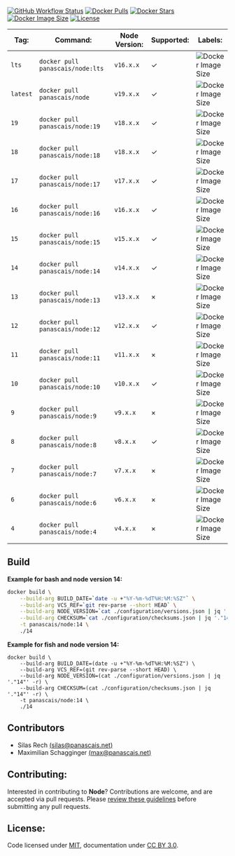 [![GitHub Workflow Status](https://img.shields.io/github/workflow/status/panascais-docker/node/main?style=flat-square)](https://github.com/panascais-docker/node/actions?query=workflow%3Amain)
[![Docker Pulls](https://img.shields.io/docker/pulls/panascais/node.svg?style=flat-square)](https://hub.docker.com/r/panascais/node)
[![Docker Stars](https://img.shields.io/docker/stars/panascais/node.svg?style=flat-square)](https://hub.docker.com/r/panascais/node)
[![Docker Image Size](https://img.shields.io/docker/image-size/panascais/node.svg?style=flat-square)](https://microbadger.com/images/panascais/node)
[![License](https://img.shields.io/github/license/panascais-docker/node.svg?style=flat-square)](https://hub.docker.com/r/panascais/node)

| **Tag:** | **Command:**                     | **Node Version:** | **Supported:** | **Labels:**                                                                                            |
| -------- | -------------------------------- | ----------------- | -------------- | ------------------------------------------------------------------------------------------------------ |
| `lts`    | `docker pull panascais/node:lts` | `v16.x.x`         | ✓              | ![Docker Image Size](https://img.shields.io/docker/image-size/panascais/node/lts?style=flat-square)    |
| `latest` | `docker pull panascais/node`     | `v19.x.x`         | ✓              | ![Docker Image Size](https://img.shields.io/docker/image-size/panascais/node/latest?style=flat-square) |
| `19`     | `docker pull panascais/node:19`  | `v18.x.x`         | ✓              | ![Docker Image Size](https://img.shields.io/docker/image-size/panascais/node/19?style=flat-square)     |
| `18`     | `docker pull panascais/node:18`  | `v18.x.x`         | ✓              | ![Docker Image Size](https://img.shields.io/docker/image-size/panascais/node/18?style=flat-square)     |
| `17`     | `docker pull panascais/node:17`  | `v17.x.x`         | ✓              | ![Docker Image Size](https://img.shields.io/docker/image-size/panascais/node/17?style=flat-square)     |
| `16`     | `docker pull panascais/node:16`  | `v16.x.x`         | ✓              | ![Docker Image Size](https://img.shields.io/docker/image-size/panascais/node/16?style=flat-square)     |
| `15`     | `docker pull panascais/node:15`  | `v15.x.x`         | ✓              | ![Docker Image Size](https://img.shields.io/docker/image-size/panascais/node/15?style=flat-square)     |
| `14`     | `docker pull panascais/node:14`  | `v14.x.x`         | ✓              | ![Docker Image Size](https://img.shields.io/docker/image-size/panascais/node/14?style=flat-square)     |
| `13`     | `docker pull panascais/node:13`  | `v13.x.x`         | ×              | ![Docker Image Size](https://img.shields.io/docker/image-size/panascais/node/13?style=flat-square)     |
| `12`     | `docker pull panascais/node:12`  | `v12.x.x`         | ✓              | ![Docker Image Size](https://img.shields.io/docker/image-size/panascais/node/12?style=flat-square)     |
| `11`     | `docker pull panascais/node:11`  | `v11.x.x`         | ×              | ![Docker Image Size](https://img.shields.io/docker/image-size/panascais/node/11?style=flat-square)     |
| `10`     | `docker pull panascais/node:10`  | `v10.x.x`         | ✓              | ![Docker Image Size](https://img.shields.io/docker/image-size/panascais/node/10?style=flat-square)     |
| `9`      | `docker pull panascais/node:9`   | `v9.x.x`          | ×              | ![Docker Image Size](https://img.shields.io/docker/image-size/panascais/node/9?style=flat-square)      |
| `8`      | `docker pull panascais/node:8`   | `v8.x.x`          | ✓              | ![Docker Image Size](https://img.shields.io/docker/image-size/panascais/node/8?style=flat-square)      |
| `7`      | `docker pull panascais/node:7`   | `v7.x.x`          | ×              | ![Docker Image Size](https://img.shields.io/docker/image-size/panascais/node/7?style=flat-square)      |
| `6`      | `docker pull panascais/node:6`   | `v6.x.x`          | ×              | ![Docker Image Size](https://img.shields.io/docker/image-size/panascais/node/6?style=flat-square)      |
| `4`      | `docker pull panascais/node:4`   | `v4.x.x`          | ×              | ![Docker Image Size](https://img.shields.io/docker/image-size/panascais/node/4?style=flat-square)      |

## Build

**Example for bash and node version 14:**

```sh
docker build \
    --build-arg BUILD_DATE=`date -u +"%Y-%m-%dT%H:%M:%SZ"` \
    --build-arg VCS_REF=`git rev-parse --short HEAD` \
    --build-arg NODE_VERSION=`cat ./configuration/versions.json | jq '."14"' -r` \
    --build-arg CHECKSUM=`cat ./configuration/checksums.json | jq '."14"' -r` \
    -t panascais/node:14 \
    ./14
```

**Example for fish and node version 14:**

```fish
docker build \
    --build-arg BUILD_DATE=(date -u +"%Y-%m-%dT%H:%M:%SZ") \
    --build-arg VCS_REF=(git rev-parse --short HEAD) \
    --build-arg NODE_VERSION=(cat ./configuration/versions.json | jq '."14"' -r) \
    --build-arg CHECKSUM=(cat ./configuration/checksums.json | jq '."14"' -r) \
    -t panascais/node:14 \
    ./14
```

## Contributors

- Silas Rech [(silas@panascais.net)](mailto:silas@panascais.net)
- Maximilian Schagginger [(max@panascais.net)](mailto:max@panascais.net)

## Contributing:

Interested in contributing to **Node**? Contributions are welcome, and are accepted via pull requests. Please [review these guidelines](contributing.md) before submitting any pull requests.

## License:

Code licensed under [MIT](license.md), documentation under [CC BY 3.0](https://creativecommons.org/licenses/by/3.0/).
